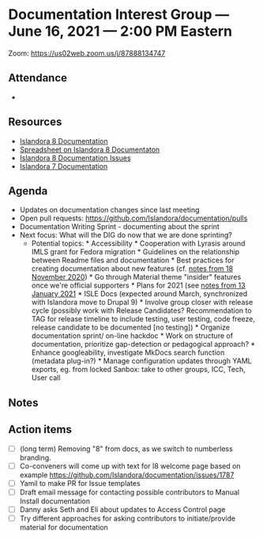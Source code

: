 # Documentation Interest Group — June 16, 2021 — 2:00 PM Eastern

Zoom:  https://us02web.zoom.us/j/87888134747

## Attendance
*
  
## Resources
* [Islandora 8 Documentation](https://islandora.github.io/documentation/)
* [Spreadsheet on Islandora 8 Documentaton](https://docs.google.com/spreadsheets/d/1E-kRw9xE60CKK0qL1-phzeVKjEZu3qBKZ9d3LH1hDEE/edit?usp=sharing)
* [Islandora 8 Documentation Issues](https://github.com/Islandora/documentation/labels/documentation)
* [Islandora 7 Documentation](https://wiki.lyrasis.org/display/ISLANDORA/Start)

## Agenda
* Updates on documentation changes since last meeting
* Open pull requests: https://github.com/Islandora/documentation/pulls
* Documentation Writing Sprint - documenting about the sprint
* Next focus: What will the DIG do now that we are done sprinting?
     * Potential topics:
           * Accessibility
           * Cooperation with Lyrasis around IMLS grant for Fedora migration
           * Guidelines on the relationship between Readme files and documentation
           * Best practices for creating documentation about new features (cf. [notes from 18 November 2020](../2020/18-11-20.md))
           * Go through Material theme "insider" features once we're official supporters
           * Plans for 2021 (see [notes from 13 January 2021](https://github.com/islandora-interest-groups/Islandora-Documentation-Interest-Group/blob/main/meetings/2021/01-13-21.md)
                * ISLE Docs (expected around March, synchronized with Islandora move to Drupal 9)
                * Involve group closer with release cycle (possibly work with Release Candidates? Recommendation to TAG for release timeline to include testing, user testing, code freeze, release candidate to be documented [no testing])
           * Organize documentation sprint/ on-line hackdoc
           * Work on structure of documentation, prioritize gap-detection or pedagogical approach?
           * Enhance googleability, investigate MkDocs search function (metadata plug-in?)
           * Manage configuration updates through YAML exports, eg. from locked Sanbox: take to other groups, ICC, Tech, User call


## Notes


## Action items

* [ ] (long term) Removing "8" from docs, as we switch to numberless branding.
* [ ] Co-conveners will come up with text for I8 welcome page based on example https://github.com/Islandora/documentation/issues/1787
* [ ] Yamil to make PR for Issue templates
* [ ] Draft email message for contacting possible contributors to Manual Install documentation
* [ ] Danny asks Seth and Eli about updates to Access Control page
* [ ] Try different approaches for asking contributors to initiate/provide material for documentation
